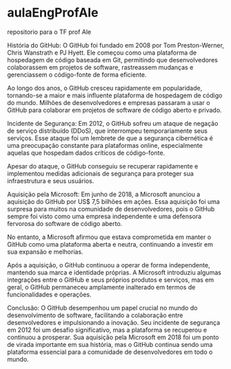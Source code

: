 # aulaEngProfAle
repositorio para o TF prof Ale




História do GitHub:
O GitHub foi fundado em 2008 por Tom Preston-Werner, Chris Wanstrath e PJ Hyett. Ele começou como uma plataforma de hospedagem de código baseada em Git, permitindo que desenvolvedores colaborassem em projetos de software, rastreassem mudanças e gerenciassem o código-fonte de forma eficiente.

Ao longo dos anos, o GitHub cresceu rapidamente em popularidade, tornando-se a maior e mais influente plataforma de hospedagem de código do mundo. Milhões de desenvolvedores e empresas passaram a usar o GitHub para colaborar em projetos de software de código aberto e privado.

Incidente de Segurança:
Em 2012, o GitHub sofreu um ataque de negação de serviço distribuído (DDoS), que interrompeu temporariamente seus serviços. Esse ataque foi um lembrete de que a segurança cibernética é uma preocupação constante para plataformas online, especialmente aquelas que hospedam dados críticos de código-fonte.

Apesar do ataque, o GitHub conseguiu se recuperar rapidamente e implementou medidas adicionais de segurança para proteger sua infraestrutura e seus usuários.

Aquisição pela Microsoft:
Em junho de 2018, a Microsoft anunciou a aquisição do GitHub por US$ 7,5 bilhões em ações. Essa aquisição foi uma surpresa para muitos na comunidade de desenvolvedores, pois o GitHub sempre foi visto como uma empresa independente e uma defensora fervorosa do software de código aberto.

No entanto, a Microsoft afirmou que estava comprometida em manter o GitHub como uma plataforma aberta e neutra, continuando a investir em sua expansão e melhorias.

Após a aquisição, o GitHub continuou a operar de forma independente, mantendo sua marca e identidade próprias. A Microsoft introduziu algumas integrações entre o GitHub e seus próprios produtos e serviços, mas em geral, o GitHub permaneceu amplamente inalterado em termos de funcionalidades e operações.

Conclusão:
O GitHub desempenhou um papel crucial no mundo do desenvolvimento de software, facilitando a colaboração entre desenvolvedores e impulsionando a inovação. Seu incidente de segurança em 2012 foi um desafio significativo, mas a plataforma se recuperou e continuou a prosperar. Sua aquisição pela Microsoft em 2018 foi um ponto de virada importante em sua história, mas o GitHub continua sendo uma plataforma essencial para a comunidade de desenvolvedores em todo o mundo.